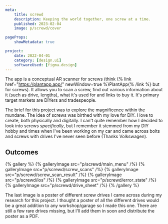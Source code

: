 ```yaml
---
meta:
    title: screwd
    description: Keeping the world together, one screw at a time.
    published: 2023-02-04
    image: p/screwd/cover

pageProps:
    showMetadata: true

project:
    date: 2022-04-01
    category: [design.ui]
    softwareUsed: [figma.design]
---
```


The app is a conceptual AR scanner for screws (think {% link href="https://plantapp.app/" newWindow=true %}PlantApp{% /link %} but for screws). It allows you to scan a screw, find out various information about it (such as drive, lengths), what it's used for and links to buy it. It's primary target markets are DIYers and tradespeople.

The brief for this project was to explore the magnificence within the mundane. The idea of screws was birthed with my love for DIY. I love to create, both physically and digitally. I can't quite remember how I decided to look into screws *specifically*, but I remember it stemmed from my DIY hobby and times when I've been working on my car and came across bolts and screws with drives I've never seen before (Thanks Volkswagen).

## Outcomes
{% gallery %}
    {% galleryImage src="p/screwd/main_menu" /%}
    {% galleryImage src="p/screwd/screw_scans" /%}
    {% galleryImage src="p/screwd/screw_scan_result" /%}
    {% galleryImage src="p/screwd/ios" /%}
    {% galleryImage src="p/screwd/error_state" /%}
    {% galleryImage src="p/screwd/drive_sheet" /%}
{% /gallery %}

The last image is a poster of different screw drives I came across during my research for this project. I thought a poster of all the different drives would be a great addition to any workshop/garage so I made this one. There are still a few rare drives missing, but I'll add them in soon and distribute the poster as a PDF.